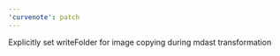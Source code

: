 ```yaml
---
'curvenote': patch
---
```


Explicitly set writeFolder for image copying during mdast transformation
